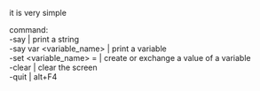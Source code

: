 it is very simple    
  
command:  
-say <string> | print a string  
  -say var <variable_name> | print a variable  
  -set <variable_name> = <value> | create or exchange a value of a variable  
  -clear | clear the screen  
  -quit | alt+F4
  




